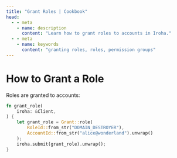 ```yaml
---
title: "Grant Roles | Cookbook"
head:
  - - meta
    - name: description
      content: "Learn how to grant roles to accounts in Iroha."
  - - meta
    - name: keywords
      content: "granting roles, roles, permission groups"
---
```


# How to Grant a Role

Roles are granted to accounts:

```rust
fn grant_role(
    iroha: &Client,
) {
    let grant_role = Grant::role(
        RoleId::from_str("DOMAIN_DESTROYER"),
        AccountId::from_str("alice@wonderland").unwrap()
    );
    iroha.submit(grant_role).unwrap();
}
```
